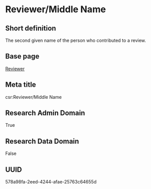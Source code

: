 # Reviewer/Middle Name
## Short definition
The second given name of the person who contributed to a review.
## Base page
[Reviewer](https://github.com/EuroCRIS/CASRAI-Dictionairies/blob/main/Objects/Reviewer.md)
## Meta title
csr:Reviewer/Middle Name
## Research Admin Domain
True
## Research Data Domain
False
## UUID
578a98fa-2eed-4244-afae-25763c64655d
